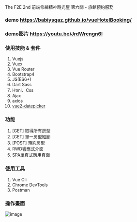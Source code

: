 The F2E 2nd 前端修練精神時光屋 第六關 - 旅館預約服務

### demo https://babiysqaz.github.io/vueHotelBooking/
### demo影片 https://youtu.be/JrdWrcngn6I

### 使用技能 & 套件
1. Vuejs
2. Vuex
3. Vue Router
4. Bootstrap4
5. JS(ES6+)
6. Dart Sass
7. Html、Css
8. Ajax
9. axios
10. [vue2-datepicker](https://github.com/mengxiong10/vue2-datepicker)

### 功能
1. [GET] 取得所有房型
2. [GET] 單一房型細節
3. [POST] 預約房型
4. RWD響應式介面
5. SPA單頁式應用頁面

### 使用工具
1. Vue Cli
2. Chrome DevTools
3. Postman

### 操作畫面
![image](https://youtu.be/qTulZK5sZ-8)
